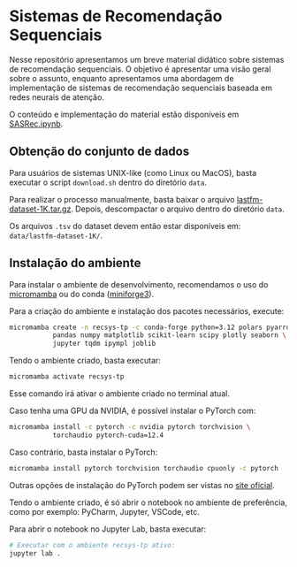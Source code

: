 # Sistemas de Recomendação Sequenciais

Nesse repositório apresentamos um breve material didático sobre sistemas de
recomendação sequenciais. O objetivo é apresentar uma visão geral sobre o
assunto, enquanto apresentamos uma abordagem de implementação de sistemas de
recomendação sequenciais baseada em redes neurais de atenção.

O conteúdo e implementação do material estão disponíveis em [SASRec.ipynb](./SASRec.ipynb).

## Obtenção do conjunto de dados

Para usuários de sistemas UNIX-like (como Linux ou MacOS), basta executar o
script `download.sh` dentro do diretório `data`.

Para realizar o processo manualmente, basta baixar o arquivo
[lastfm-dataset-1K.tar.gz](http://mtg.upf.edu/static/datasets/last.fm/lastfm-dataset-1K.tar.gz).
Depois, descompactar o arquivo dentro do diretório `data`.

Os arquivos `.tsv` do dataset devem então estar disponíveis em: `data/lastfm-dataset-1K/`.

## Instalação do ambiente

Para instalar o ambiente de desenvolvimento, recomendamos o uso do
[micromamba](https://mamba.readthedocs.io/en/latest/user_guide/micromamba.html)
ou do conda ([miniforge3](https://github.com/conda-forge/miniforge)).

Para a criação do ambiente e instalação dos pacotes necessários, execute:

```bash
micromamba create -n recsys-tp -c conda-forge python=3.12 polars pyarrow \
           pandas numpy matplotlib scikit-learn scipy plotly seaborn \
           jupyter tqdm ipympl joblib
```

Tendo o ambiente criado, basta executar:

```bash
micromamba activate recsys-tp
```

Esse comando irá ativar o ambiente criado no terminal atual.

Caso tenha uma GPU da NVIDIA, é possível instalar o PyTorch com:

```bash
micromamba install -c pytorch -c nvidia pytorch torchvision \
           torchaudio pytorch-cuda=12.4 
```

Caso contrário, basta instalar o PyTorch:

```bash
micromamba install pytorch torchvision torchaudio cpuonly -c pytorch
```

Outras opções de instalação do PyTorch podem ser vistas no [site oficial](https://pytorch.org/).

Tendo o ambiente criado, é só abrir o notebook no ambiente de preferência,
como por exemplo: PyCharm, Jupyter, VSCode, etc.

Para abrir o notebook no Jupyter Lab, basta executar:

```bash
# Executar com o ambiente recsys-tp ativo:
jupyter lab .
```
